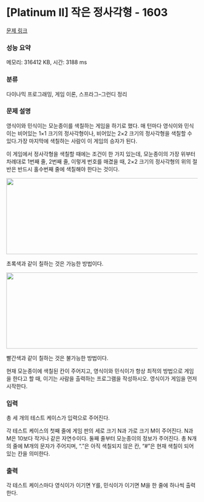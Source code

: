 # [Platinum II] 작은 정사각형 - 1603 

[문제 링크](https://www.acmicpc.net/problem/1603) 

### 성능 요약

메모리: 316412 KB, 시간: 3188 ms

### 분류

다이나믹 프로그래밍, 게임 이론, 스프라그–그런디 정리

### 문제 설명

<p>영식이와 민식이는 모눈종이를 색칠하는 게임을 하기로 했다. 매 턴마다 영식이와 민식이는 비어있는 1×1 크기의 정사각형이나, 비어있는 2×2 크기의 정사각형을 색칠할 수 있다.가장 마지막에 색칠하는 사람이 이 게임의 승자가 된다.</p>

<p>이 게임에서 정사각형을 색칠할 때에는 조건이 한 가지 있는데, 모눈종이의 가장 위부터 차례대로 1번째 줄, 2번째 줄, 이렇게 번호를 매겼을 때, 2×2 크기의 정사각형의 위의 절반은 반드시 홀수번째 줄에 색칠해야 한다는 것이다.</p>

<p style="text-align: center;"><img alt="" src="https://upload.acmicpc.net/e1c88c54-1579-4b39-94c5-c10612ce9443/-/preview/" style="width: 628px; height: 200px;"></p>

<p>초록색과 같이 칠하는 것은 가능한 방법이다.</p>

<p style="text-align: center;"><img alt="" src="https://upload.acmicpc.net/71df7a54-8045-4d93-88d8-67ed07c7d0c4/-/preview/" style="width: 627px; height: 200px;"></p>

<p>빨간색과 같이 칠하는 것은 불가능한 방법이다.</p>

<p>현재 모눈종이에 색칠된 칸이 주어지고, 영식이와 민식이가 항상 최적의 방법으로 게임을 한다고 할 때, 이기는 사람을 출력하는 프로그램을 작성하시오. 영식이가 게임을 먼저 시작한다.</p>

### 입력 

 <p>총 세 개의 테스트 케이스가 입력으로 주어진다.</p>

<p>각 테스트 케이스의  첫째 줄에 게임 판의 세로 크기 N과 가로 크기 M이 주어진다. N과 M은 10보다 작거나 같은 자연수이다. 둘째 줄부터 모눈종이의 정보가 주어진다. 총 N개의 줄에 M개의 문자가 주어지며, “.”은 아직 색칠되지 않은 칸, “#”은 현재 색칠이 되어있는 칸을 의미한다.</p>

### 출력 

 <p>각 테스트 케이스마다 영식이가 이기면 Y를, 민식이가 이기면 M을 한 줄에 하나씩 출력한다.</p>

